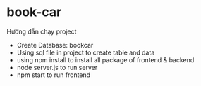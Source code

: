 # book-car

Hướng dẫn chạy project

-   Create Database: bookcar
-   Using sql file in project to create table and data
-   using npm install to install all package of frontend & backend
-   node server.js to run server
-   npm start to run frontend
